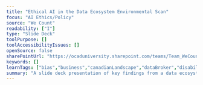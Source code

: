 ```yaml
---
title: "Ethical AI in the Data Ecosystem Environmental Scan"
focus: "AI Ethics/Policy"
source: "We Count"
readability: ["I"]
type: "Slide Deck"
toolPurpose: []
toolAccessibilityIssues: []
openSource: false
sharePointUrl: "https://ocaduniversity.sharepoint.com/teams/Team_WeCount/_layouts/15/Doc.aspx?OR=teams&action=edit&sourcedoc={90300DEE-FDA4-497F-9926-E736FDD008D4}"
keywords: []
learnTags: ["bias","business","canadianLandscape","dataBroker","disability","education","ethics","fairness","inclusivePractice","machineLearning"]
summary: "A slide deck presentation of key findings from a data ecosystem environmental scan conducted by the We Count team. The scan covers three areas: post-secondary education, data service providers and AI Firms.  "
---
```


